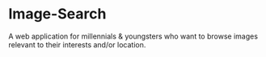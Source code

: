 # Image-Search
A web application for millennials & youngsters who want to browse images relevant to their interests and/or location.

